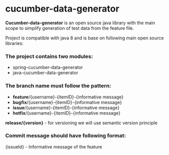 # cucumber-data-generator

**Cucumber-data-generator** is an open source java library with the main scope to simplify generation of test data from the feature file.

Project is compatible with java 8 and is base on following main open source libraries:

### The project contains two modules:

* spring-cucumber-data-generator
* java-cucumber-data-generator

### The branch name must follow the pattern:

* **feature**/{username}-{itemID}-{informative message}
* **bugfix**/{username}-{itemID}-{informative message}
* **issue**/{username}-{itemID}-{informative message}
* **hotfix**/{username}-{itemID}-{informative message}

**release/{version}** - for versioning we will use semantic version principle


### Commit message should have following format:

{issueId} - Informative message of the feature
